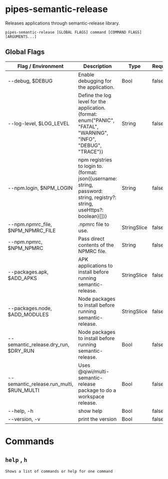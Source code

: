 # pipes-semantic-release

Releases applications through semantic-release library.

`pipes-semantic-release [GLOBAL FLAGS] command [COMMAND FLAGS] [ARGUMENTS...]`

## Global Flags

| Flag / Environment |  Description   |  Type    | Required | Default |
|---------------- | --------------- | --------------- |  --------------- |  --------------- |
| --debug, $DEBUG | Enable debugging for the application. |  Bool  | false | false |
| --log-level, $LOG_LEVEL | Define the log level for the application. (format: enum(&#34;PANIC&#34;, &#34;FATAL&#34;, &#34;WARNING&#34;, &#34;INFO&#34;, &#34;DEBUG&#34;, &#34;TRACE&#34;)) |  String  | false | &#34;info&#34; |
| --npm.login, $NPM_LOGIN | npm registries to login to. (format: json({username: string, password: string, registry?: string, useHttps?: boolean}[])) |  String  | false |  |
| --npm.npmrc_file, $NPM_NPMRC_FILE | .npmrc file to use. |  StringSlice  | false | [.npmrc] |
| --npm.npmrc, $NPM_NPMRC | Pass direct contents of the NPMRC file. |  String  | false |  |
| --packages.apk, $ADD_APKS | APK applications to install before running semantic-release. |  StringSlice  | false | [] |
| --packages.node, $ADD_MODULES | Node packages to install before running semantic-release. |  StringSlice  | false | [] |
| --semantic_release.dry_run, $DRY_RUN | Node packages to install before running semantic-release. |  Bool  | false | false |
| --semantic_release.run_multi, $RUN_MULTI | Uses @qiwi/multi-semantic-release package to do a workspace release. |  Bool  | false | false |
| --help, -h | show help |  Bool  | false | false |
| --version, -v | print the version |  Bool  | false | false |

# Commands

## `help` , `h`

`Shows a list of commands or help for one command`
